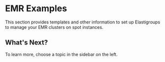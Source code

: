 # EMR Examples

This section provides templates and other information to set up Elastigroups to manage your EMR clusters on spot instances.

## What's Next?

To learn more, choose a topic in the sidebar on the left.
